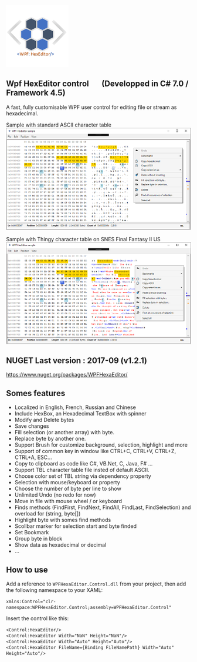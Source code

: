 ![example](Logo.png?raw=true)

## Wpf HexEditor control       (Developped in C# 7.0 / Framework 4.5)
A fast, fully customisable WPF user control for editing file or stream as hexadecimal.


Sample with standard ASCII character table
![example](Sample8-NOTBL.png?raw=true)

Sample with Thingy character table on SNES Final Fantasy II US
![example](Sample8-TBL.png?raw=true)

## NUGET  Last version : 2017-09 (v1.2.1)
https://www.nuget.org/packages/WPFHexaEditor/

## Somes features
- Localized in English, French, Russian and Chinese
- Include HexBox, an Hexadecimal TextBox with spinner
- Modify and Delete bytes
- Save changes
- Fill selection (or another array) with byte.
- Replace byte by another one.
- Support Brush for customize background, selection, highlight and more 
- Support of common key in window like CTRL+C, CTRL+V, CTRL+Z, CTRL+A, ESC...
- Copy to clipboard as code like C#, VB.Net, C, Java, F# ... 
- Support TBL character table file insted of default ASCII.
- Choose color set of TBL string via dependency property
- Selection with mouse/keyboard or property
- Choose the number of byte per line to show 
- Unlimited Undo (no redo for now)
- Move in file with mouse wheel / or keyboard
- Finds methods (FindFirst, FindNext, FindAll, FindLast, FindSelection) and overload for (string, byte[])
- Highlight byte with somes find methods
- Scollbar marker for selection start and byte finded
- Set Bookmark
- Group byte in block 
- Show data as hexadecimal or decimal
- ...

## How to use
Add a reference to `WPFHexaEditor.Control.dll` from your project, then add the following namespace to your XAML:

```xaml
xmlns:Control="clr-namespace:WPFHexaEditor.Control;assembly=WPFHexaEditor.Control"
```

Insert the control like this:

```xaml
<Control:HexaEditor/>
<Control:HexaEditor Width="NaN" Height="NaN"/>
<Control:HexaEditor Width="Auto" Height="Auto"/>
<Control:HexaEditor FileName={Binding FileNamePath} Width="Auto" Height="Auto"/>
```
